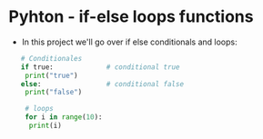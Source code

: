 # Pyhton - if-else loops functions

- In this project we'll go over if else conditionals and loops:

```py
   # Conditionales
   if true:             # conditional true
    print("true")
   else:                # conditional false
    print("false")

    # loops
    for i in range(10):
     print(i)
```
